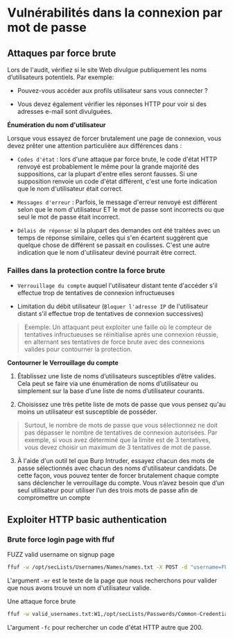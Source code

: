 # Vulnérabilités dans la connexion par mot de passe 

## Attaques par force brute

Lors de l'audit, vérifiez si le site Web divulgue publiquement les noms d’utilisateurs potentiels. Par exemple:
    
- Pouvez-vous accéder aux profils utilisateur sans vous connecter ?

- Vous devez également vérifier les réponses HTTP pour voir si des adresses e-mail sont divulguées.

**Énumération du nom d'utilisateur**

Lorsque vous essayez de forcer brutalement une page de connexion, vous devez prêter une attention particulière aux différences dans : 

- `Codes d'état`  : lors d'une attaque par force brute, le code d'état HTTP renvoyé est probablement le même pour la grande majorité des suppositions, car la plupart d'entre elles seront fausses. Si une supposition renvoie un code d'état différent, c'est une forte indication que le nom d'utilisateur était correct. 

- `Messages d'erreur`  : Parfois, le message d'erreur renvoyé est différent selon que le nom d'utilisateur ET le mot de passe sont incorrects ou que seul le mot de passe était incorrect.

- `Délais de réponse`: si la plupart des demandes ont été traitées avec un temps de réponse similaire, celles qui s'en écartent suggèrent que quelque chose de différent se passait en coulisses. C'est une autre indication que le nom d'utilisateur deviné pourrait être correct.

### Failles dans la protection contre la force brute

- `Verrouillage du compte` auquel l'utilisateur distant tente d'accéder s'il effectue trop de tentatives de connexion infructueuses

- Limitation du débit utilisateur (`Bloquer l'adresse IP` de l'utilisateur distant s'il effectue trop de tentatives de connexion successives)

> Exemple: Un attaquant peut exploiter une faille où le compteur de tentatives infructueuses se réinitialise après une connexion réussie, en alternant ses tentatives de force brute avec des connexions valides pour contourner la protection.

**Contourner le Verrouillage du compte**

1. Établissez une liste de noms d’utilisateurs susceptibles d’être valides. Cela peut se faire via une énumération de noms d’utilisateur ou simplement sur la base d’une liste de noms d’utilisateur courants.

2. Choisissez une très petite liste de mots de passe que vous pensez qu'au moins un utilisateur est susceptible de posséder. 

> Surtout, le nombre de mots de passe que vous sélectionnez ne doit pas dépasser le nombre de tentatives de connexion autorisées. Par exemple, si vous avez déterminé que la limite est de 3 tentatives, vous devez choisir un maximum de 3 tentatives de mot de passe.

3. À l'aide d'un outil tel que Burp Intruder, essayez chacun des mots de passe sélectionnés avec chacun des noms d'utilisateur candidats. De cette façon, vous pouvez tenter de forcer brutalement chaque compte sans déclencher le verrouillage du compte. Vous n’avez besoin que d’un seul utilisateur pour utiliser l’un des trois mots de passe afin de compromettre un compte

## Exploiter HTTP basic authentication



### Brute force login page with ffuf

FUZZ valid username on signup page

```sh
ffuf -w /opt/secLists/Usernames/Names/names.txt -X POST -d "username=FUZZ&email=x&password=x&cpassword=x" -H "Content-Type: application/x-www-form-urlencoded" -u http://10.10.167.142/customers/signup -mr "username already exists"
```

L'argument `-mr` est le texte de la page que nous recherchons pour valider que nous avons trouvé un nom d'utilisateur valide.

Une attaque force brute

```sh
ffuf -w valid_usernames.txt:W1,/opt/secLists/Passwords/Common-Credentials/10-million-password-list-top-100.txt:W2 -X POST -d "username=W1&password=W2" -H "Content-Type: application/x-www-form-urlencoded" -u http://10.10.167.142/customers/login -fc 200
```

L'argument `-fc` pour rechercher un code d'état HTTP autre que 200.
